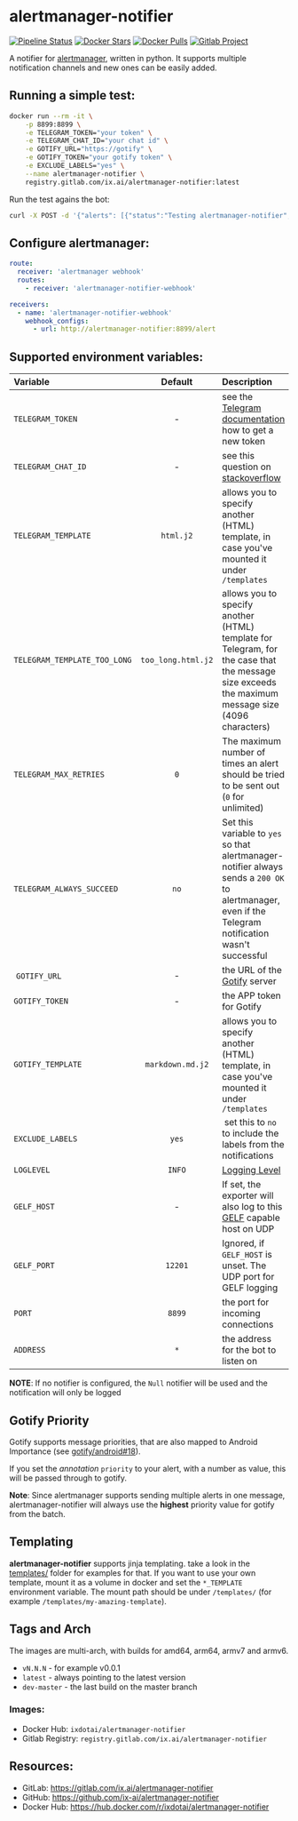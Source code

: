 # alertmanager-notifier

[![Pipeline Status](https://gitlab.com/ix.ai/alertmanager-notifier/badges/master/pipeline.svg)](https://gitlab.com/ix.ai/alertmanager-notifier/)
[![Docker Stars](https://img.shields.io/docker/stars/ixdotai/alertmanager-notifier.svg)](https://hub.docker.com/r/ixdotai/alertmanager-notifier/)
[![Docker Pulls](https://img.shields.io/docker/pulls/ixdotai/alertmanager-notifier.svg)](https://hub.docker.com/r/ixdotai/alertmanager-notifier/)
[![Gitlab Project](https://img.shields.io/badge/GitLab-Project-554488.svg)](https://gitlab.com/ix.ai/alertmanager-notifier/)

A notifier for [alertmanager](https://github.com/prometheus/alertmanager), written in python. It supports multiple notification channels and new ones can be easily added.

## Running a simple test:
```sh
docker run --rm -it \
    -p 8899:8899 \
    -e TELEGRAM_TOKEN="your token" \
    -e TELEGRAM_CHAT_ID="your chat id" \
    -e GOTIFY_URL="https://gotify" \
    -e GOTIFY_TOKEN="your gotify token" \
    -e EXCLUDE_LABELS="yes" \
    --name alertmanager-notifier \
    registry.gitlab.com/ix.ai/alertmanager-notifier:latest
```

Run the test agains the bot:
```sh
curl -X POST -d '{"alerts": [{"status":"Testing alertmanager-notifier", "labels":{}, "annotations":{}, "generatorURL": "http://localhost"}]}' -H "Content-Type: application/json" localhost:8899/alert
```

## Configure alertmanager:
```yml
route:
  receiver: 'alertmanager webhook'
  routes:
    - receiver: 'alertmanager-notifier-webhook'

receivers:
  - name: 'alertmanager-notifier-webhook'
    webhook_configs:
      - url: http://alertmanager-notifier:8899/alert
```

## Supported environment variables:

| **Variable**        | **Default**      | **Description**                                                                                                            |
|:--------------------|:----------------:|:---------------------------------------------------------------------------------------------------------------------------|
| `TELEGRAM_TOKEN`    | -                | see the [Telegram documentation](https://core.telegram.org/bots#creating-a-new-bot) how to get a new token |
| `TELEGRAM_CHAT_ID`  | -                | see this question on [stackoverflow](https://stackoverflow.com/questions/32423837/telegram-bot-how-to-get-a-group-chat-id) |
| `TELEGRAM_TEMPLATE` | `html.j2`        | allows you to specify another (HTML) template, in case you've mounted it under `/templates` |
| `TELEGRAM_TEMPLATE_TOO_LONG` | `too_long.html.j2` | allows you to specify another (HTML) template for Telegram, for the case that the message size exceeds the maximum message size (4096 characters) |
| `TELEGRAM_MAX_RETRIES` | `0`           | The maximum number of times an alert should be tried to be sent out (`0` for unlimited) |
| `TELEGRAM_ALWAYS_SUCCEED` | `no`       | Set this variable to `yes` so that alertmanager-notifier always sends a `200 OK` to alertmanager, even if the Telegram notification wasn't successful |
| `GOTIFY_URL`        | -                | the URL of the [Gotify](https://gotify.net/) server |
| `GOTIFY_TOKEN`      | -                | the APP token for Gotify |
| `GOTIFY_TEMPLATE`   | `markdown.md.j2` | allows you to specify another (HTML) template, in case you've mounted it under `/templates` |
| `EXCLUDE_LABELS`    | `yes`            | set this to `no` to include the labels from the notifications |
| `LOGLEVEL`          | `INFO`           | [Logging Level](https://docs.python.org/3/library/logging.html#levels) |
| `GELF_HOST`         | -                | If set, the exporter will also log to this [GELF](https://docs.graylog.org/en/3.0/pages/gelf.html) capable host on UDP |
| `GELF_PORT`         | `12201`          | Ignored, if `GELF_HOST` is unset. The UDP port for GELF logging |
| `PORT`              | `8899`           | the port for incoming connections |
| `ADDRESS`           | `*`              | the address for the bot to listen on |

**NOTE**: If no notifier is configured, the `Null` notifier will be used and the notification will only be logged

## Gotify Priority

Gotify supports message priorities, that are also mapped to Android Importance (see [gotify/android#18](https://github.com/gotify/android/issues/18)).

If you set the *annotation* `priority` to your alert, with a number as value, this will be passed through to gotify.

**Note**: Since alertmanager supports sending multiple alerts in one message, alertmanager-notifier will always use the **highest** priority value for gotify from the batch.

## Templating

**alertmanager-notifier** supports jinja templating. take a look in the [templates/](templates/) folder for examples for that. If you want to use your own template, mount it as a volume in docker and set the `*_TEMPLATE` environment variable. The mount path should be under `/templates/` (for example `/templates/my-amazing-template`).

## Tags and Arch

The images are multi-arch, with builds for amd64, arm64, armv7 and armv6.
* `vN.N.N` - for example v0.0.1
* `latest` - always pointing to the latest version
* `dev-master` - the last build on the master branch

### Images:
* Docker Hub: `ixdotai/alertmanager-notifier`
* Gitlab Registry: `registry.gitlab.com/ix.ai/alertmanager-notifier`

## Resources:
* GitLab: https://gitlab.com/ix.ai/alertmanager-notifier
* GitHub: https://github.com/ix-ai/alertmanager-notifier
* Docker Hub: https://hub.docker.com/r/ixdotai/alertmanager-notifier
